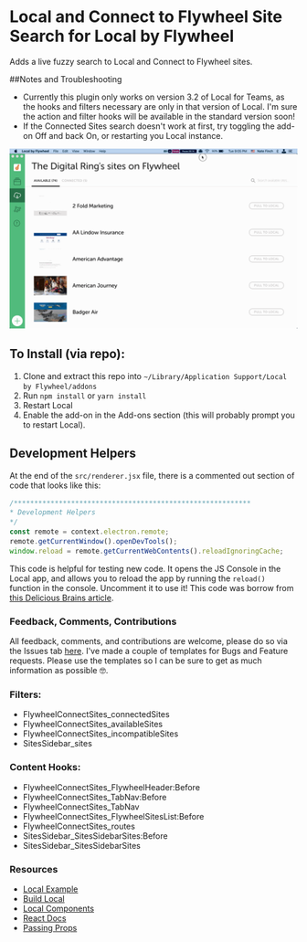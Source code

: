 # Local and Connect to Flywheel Site Search for Local by Flywheel

Adds a live fuzzy search to Local and Connect to Flywheel sites.

##Notes and Troubleshooting

- Currently this plugin only works on version 3.2 of Local for Teams, as the hooks and filters necessary are only in that version of Local. I'm sure the action and filter hooks will be available in the standard version soon!
- If the Connected Sites search doesn't work at first, try toggling the add-on Off and back On, or restarting you Local instance.


![Search in action](https://github.com/n8finch/local-site-search-addon/blob/master/screenshot.gif)

## To Install (via repo):

1. Clone and extract this repo into `~/Library/Application Support/Local by Flywheel/addons`
2. Run `npm install` or `yarn install`
3. Restart Local
4. Enable the add-on in the Add-ons section (this will probably prompt you to restart Local).

## Development Helpers

At the end of the `src/renderer.jsx` file, there is a commented out section of code that looks like this:

~~~js
/**********************************************************
* Development Helpers
*/
const remote = context.electron.remote;
remote.getCurrentWindow().openDevTools();
window.reload = remote.getCurrentWebContents().reloadIgnoringCache;
~~~

This code is helpful for testing new code. It opens the JS Console in the Local app, and allows you to reload the app by running the `reload()` function in the console. Uncomment it to use it! This code was borrow from [this Delicious Brains article](https://deliciousbrains.com/creating-custom-addon-local-flywheel/).

### Feedback, Comments, Contributions

All feedback, comments, and contributions are welcome, please do so via the Issues tab [here](https://github.com/n8finch/local-site-search-addon/issues). I've made a couple of templates for Bugs and Feature requests. Please use the templates so I can be sure to get as much information as possible 🤓.

### Filters:

- FlywheelConnectSites_connectedSites
- FlywheelConnectSites_availableSites
- FlywheelConnectSites_incompatibleSites
- SitesSidebar_sites

### Content Hooks:

- FlywheelConnectSites_FlywheelHeader:Before
- FlywheelConnectSites_TabNav:Before
- FlywheelConnectSites_TabNav
- FlywheelConnectSites_FlywheelSitesList:Before
- FlywheelConnectSites_routes
- SitesSidebar_SitesSidebarSites:Before
- SitesSidebar_SitesSidebarSites

### Resources
- [Local Example](https://build.localbyflywheel.com/project/building/example-add-ons)
- [Build Local](https://build.localbyflywheel.com/project/)
- [Local Components](https://github.com/getflywheel/local-components)
- [React Docs](https://reactjs.org/docs/components-and-props.html)
- [Passing Props](https://www.robinwieruch.de/react-pass-props-to-component/)

